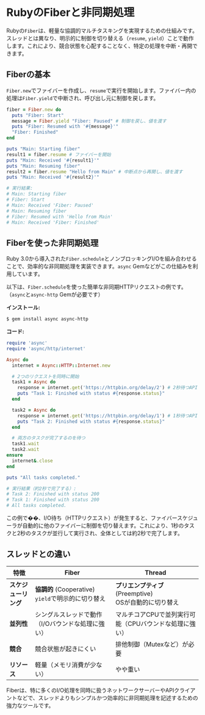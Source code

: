 # RubyのFiberと非同期処理

Rubyの`Fiber`は、軽量な協調的マルチタスキングを実現するための仕組みです。スレッドとは異なり、明示的に制御を切り替える（`resume`, `yield`）ことで動作します。これにより、競合状態を心配することなく、特定の処理を中断・再開できます。

## Fiberの基本

`Fiber.new`でファイバーを作成し、`resume`で実行を開始します。ファイバー内の処理は`Fiber.yield`で中断され、呼び出し元に制御を戻します。

```ruby
fiber = Fiber.new do
  puts "Fiber: Start"
  message = Fiber.yield "Fiber: Paused" # 制御を戻し、値を渡す
  puts "Fiber: Resumed with '#{message}'"
  "Fiber: Finished"
end

puts "Main: Starting fiber"
result1 = fiber.resume # ファイバーを開始
puts "Main: Received '#{result1}'"
puts "Main: Resuming fiber"
result2 = fiber.resume "Hello from Main" # 中断点から再開し、値を渡す
puts "Main: Received '#{result2}'"

# 実行結果:
# Main: Starting fiber
# Fiber: Start
# Main: Received 'Fiber: Paused'
# Main: Resuming fiber
# Fiber: Resumed with 'Hello from Main'
# Main: Received 'Fiber: Finished'
```

## Fiberを使った非同期処理

Ruby 3.0から導入された`Fiber.schedule`とノンブロッキングI/Oを組み合わせることで、効率的な非同期処理を実装できます。`async` Gemなどがこの仕組みを利用しています。

以下は、`Fiber.schedule`を使った簡単な非同期HTTPリクエストの例です。（`async`と`async-http` Gemが必要です）

**インストール:**
```bash
$ gem install async async-http
```

**コード:**
```ruby
require 'async'
require 'async/http/internet'

Async do
  internet = Async::HTTP::Internet.new

  # 2つのリクエストを同時に開始
  task1 = Async do
    response = internet.get('https://httpbin.org/delay/2') # 2秒待つAPI
    puts "Task 1: Finished with status #{response.status}"
  end

  task2 = Async do
    response = internet.get('https://httpbin.org/delay/1') # 1秒待つAPI
    puts "Task 2: Finished with status #{response.status}"
  end

  # 両方のタスクが完了するのを待つ
  task1.wait
  task2.wait
ensure
  internet&.close
end

puts "All tasks completed."

# 実行結果（約2秒で完了する）:
# Task 2: Finished with status 200
# Task 1: Finished with status 200
# All tasks completed.
```
この例で��、I/O待ち（HTTPリクエスト）が発生すると、ファイバースケジューラが自動的に他のファイバーに制御を切り替えます。これにより、1秒のタスクと2秒のタスクが並行して実行され、全体としては約2秒で完了します。

## スレッドとの違い

| 特徴 | Fiber | Thread |
| --- | --- | --- |
| **スケジューリング** | **協調的** (Cooperative) <br> `yield`で明示的に切り替え | **プリエンプティブ** (Preemptive) <br> OSが自動的に切り替え |
| **並列性** | シングルスレッドで動作（I/Oバウンドな処理に強い） | マルチコアCPUで並列実行可能（CPUバウンドな処理に強い） |
| **競合** | 競合状態が起きにくい | 排他制御（Mutexなど）が必要 |
| **リソース** | 軽量（メモリ消費が少ない） | やや重い |

Fiberは、特に多くのI/O処理を同時に扱うネットワークサーバーやAPIクライアントなどで、スレッドよりもシンプルかつ効率的に非同期処理を記述するための強力なツールです。
